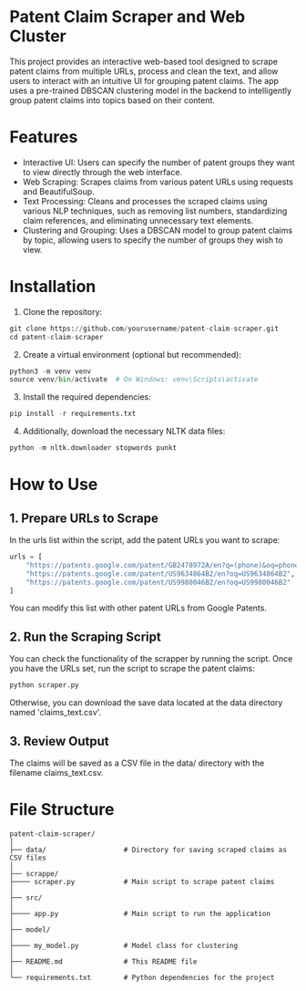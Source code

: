# Patent Claim Scraper and Web Cluster
This project provides an interactive web-based tool designed to scrape patent
claims from multiple URLs, process and clean the text, and allow users
to interact with an intuitive UI for grouping patent claims. The app uses a
pre-trained DBSCAN clustering model in the backend to intelligently group patent 
claims into topics based on their content.

# Features 
* Interactive UI: Users can specify the number of patent groups they want to view directly through the web interface.
* Web Scraping: Scrapes claims from various patent URLs using requests and BeautifulSoup.
* Text Processing: Cleans and processes the scraped claims using various NLP techniques, such as removing list numbers, standardizing claim references, and eliminating unnecessary text elements.
* Clustering and Grouping: Uses a DBSCAN model to group patent claims by topic, allowing users to specify the number of groups they wish to view.


# Installation
1. Clone the repository:
```python
git clone https://github.com/yourusername/patent-claim-scraper.git
cd patent-claim-scraper

```

2. Create a virtual environment (optional but recommended):
```python
python3 -m venv venv
source venv/bin/activate  # On Windows: venv\Scripts\activate
```
3. Install the required dependencies:
```python
pip install -r requirements.txt
```

4. Additionally, download the necessary NLTK data files:

```python
python -m nltk.downloader stopwords punkt
```

# How to Use
## 1.  **Prepare URLs to Scrape**
In the urls list within the script, add the patent URLs you want to scrape:

```python
urls = [
    "https://patents.google.com/patent/GB2478972A/en?q=(phone)&oq=phone",
    "https://patents.google.com/patent/US9634864B2/en?oq=US9634864B2",
    "https://patents.google.com/patent/US9980046B2/en?oq=US9980046B2"
]
```
You can modify this list with other patent URLs from Google Patents.

## 2. **Run the Scraping Script**
You can check the functionality of the scrapper by running the script. Once you have
the URLs set, run the script to scrape the patent claims:

```python
python scraper.py
```
Otherwise, you can download the save data located at the data directory named 'claims_text.csv'.

## 3. **Review Output**
The claims will be saved as a CSV file in the data/ directory with the filename claims_text.csv.

# File Structure

```bazaar
patent-claim-scraper/
│
├── data/                   # Directory for saving scraped claims as CSV files
│
├── scrappe/          
├──── scraper.py            # Main script to scrape patent claims
│
├── src/     
│        
├──── app.py                # Main script to run the application
│
├── model/   
│          
├──── my_model.py           # Model class for clustering
│
├── README.md               # This README file
│
└── requirements.txt        # Python dependencies for the project

```

